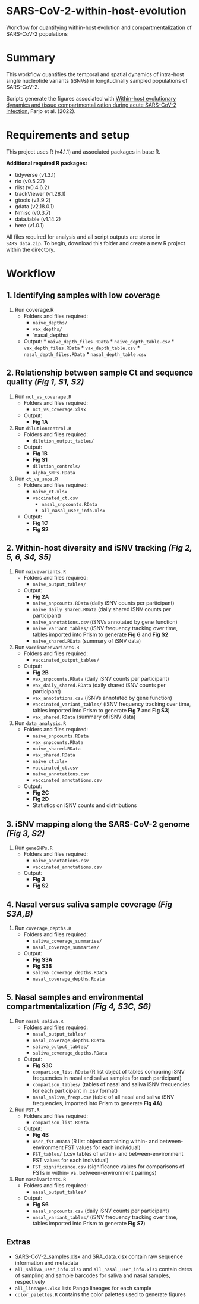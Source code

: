 # SARS-CoV-2-within-host-evolution
Workflow for quantifying within-host evolution and compartmentalization of SARS-CoV-2 populations
# Summary

This workflow quantifies the temporal and spatial dynamics of intra-host single nucleotide variants (iSNVs) in longitudinally sampled populations of SARS-CoV-2. 

Scripts generate the figures associated with [Within-host evolutionary dynamics and tissue compartmentalization during acute SARS-CoV-2 infection](https://doi.org/10.1101/2022.06.21.497047), Farjo et al. (2022). 

# Requirements and setup

This project uses R (v4.1.1) and associated packages in base R.

**Additional required R packages:**

* tidyverse (v1.3.1)
* rio (v0.5.27)
* rlist (v0.4.6.2)
* trackViewer (v1.28.1)
* gtools (v3.9.2)
* gdata (v2.18.0.1)
* Nmisc (v0.3.7)
* data.table (v1.14.2)
* here (v1.0.1)

All files required for analysis and all script outputs are stored in `SARS_data.zip`. To begin, download this folder and create a new R project within the directory. 

# Workflow

## 1. Identifying samples with low coverage

1. Run coverage.R
   * Folders and files required:
   		* `naive_depths/`
   		* `vax_depths/`
   		* `nasal_depths/
   * Output:
     		* `naive_depth_files.RData`
     		* `naive_depth_table.csv`
     		* `vax_depth_files.RData`
     		* `vax_depth_table.csv`
     		* `nasal_depth_files.RData`
     		* `nasal_depth_table.csv`
     			
## 2. Relationship between sample Ct and sequence quality *(Fig 1, S1, S2)*

1. Run `nct_vs_coverage.R`
    * Folders and files required:
	    * `nct_vs_coverage.xlsx`
    * Output: 
       * **Fig 1A**
 2. Run `dilutioncontrol.R`
    * Folders and files required:
        * `dilution_output_tables/`
    * Output: 
        * **Fig 1B**
        * **Fig S1**
        * `dilution_controls/`
        * `alpha_SNPs.RData`
  3. Run `ct_vs_snps.R`
      * Folders and files required: 
	      * `naive_ct.xlsx`
	      * `vaccinated_ct.csv`
        	* `nasal_snpcounts.RData`
         	* `all_nasal_user_info.xlsx`	 
      * Output: 
	      * **Fig 1C**
	      * **Fig S2**
	      
## 2. Within-host diversity and iSNV tracking *(Fig 2, 5, 6, S4, S5)*

1. Run `naivevariants.R`
    * Folders and files required:
	    * `naive_output_tables/`
    * Output:
	    * **Fig 2A**
	    * `naive_snpcounts.RData` (daily iSNV counts per participant)
	    * `naive_daily_shared.RData` (daily shared iSNV counts per participant)
	    * `naive_annotations.csv` (iSNVs annotated by gene function)
	    * `naive_variant_tables/` (iSNV frequency tracking over time, tables imported into Prism to generate **Fig 6** and **Fig S2**
	    * `naive_shared.RData` (summary of iSNV data)
2. Run `vaccinatedvariants.R`
    * Folders and files required: 
	    * `vaccinated_output_tables/`
    * Output:
	    * **Fig 2B**
	    * `vax_snpcounts.RData` (daily iSNV counts per participant)
	    * `vax_daily_shared.RData` (daily shared iSNV counts per participant)
	    * `vax_annotations.csv` (iSNVs annotated by gene function)
	    * `vaccinated_variant_tables/` (iSNV frequency tracking over time, tables imported into Prism to generate **Fig 7** and **Fig S3**)
	    * `vax_shared.RData` (summary of iSNV data)
3. Run `data_analysis.R`
    * Folders and files required:
	    * `naive_snpcounts.RData`
	    * `vax_snpcounts.RData`
	    * `naive_shared.RData`
	    * `vax_shared.RData`
	    * `naive_ct.xlsx`
	    * `vaccinated_ct.csv`
	    * `naive_annotations.csv`
	    * `vaccinated_annotations.csv`
    * Output:
	    * **Fig 2C**
	    * **Fig 2D**
	    * Statistics on iSNV counts and distributions

## 3. iSNV mapping along the SARS-CoV-2 genome *(Fig 3, S2)*

1. Run `geneSNPs.R`
    * Folders and files required:
        * `naive_annotations.csv`
        * `vaccinated_annotations.csv`
     * Output:
	     * **Fig 3**
	     * **Fig S2**

## 4. Nasal versus saliva sample coverage *(Fig S3A,B)*

1. Run `coverage_depths.R`
	* Folders and files required:
		* `saliva_coverage_summaries/`
		* `nasal_coverage_summaries/`
	* Output:
		* **Fig S3A**
		* **Fig S3B**
		* `saliva_coverage_depths.RData`
		* `nasal_coverage_depths.Rdata`

## 5. Nasal samples and environmental compartmentalization *(Fig 4, S3C, S6)*

1. Run `nasal_saliva.R`
	* Folders and files required:
		* `nasal_output_tables/`
		* `nasal_coverage_depths.RData`
		* `saliva_output_tables/`
		* `saliva_coverage_depths.RData`
	* Output:
		* **Fig S3C**
		* `comparison_list.RData` (R list object of tables comparing iSNV frequencies in nasal and saliva samples for each participant)
		* `comparison_tables/` (tables of nasal and saliva iSNV frequencies for each participant in .csv format)
		* `nasal_saliva_freqs.csv` (table of all nasal and saliva iSNV frequencies, imported into Prism to generate **Fig 4A**)
2. Run `FST.R`
   * Folders and files required:
	   * `comparison_list.RData`
   * Output:
	   * **Fig 4B**
	   * `user_fst.RData` (R list object containing within- and between-environment FST values for each individual)
	   * `FST_tables/` (.csv tables of within- and between-environment FST values for each individual)
	   * `FST_significance.csv` (significance values for comparisons of FSTs in within- vs. between-environment pairings)
3. Run `nasalvariants.R`
   * Folders and files required:
	   * `nasal_output_tables/`
   * Output: 
	   * **Fig S6**
	   * `nasal_snpcounts.csv` (daily iSNV counts per participant)
	   * `nasal_variant_tables/` (iSNV frequency tracking over time, tables imported into Prism to generate **Fig S7**)

## Extras
 * SARS-CoV-2_samples.xlsx and SRA_data.xlsx contain raw sequence information and metadata
 * `all_saliva_user_info.xlsx` and `all_nasal_user_info.xlsx` contain dates of sampling and sample barcodes for saliva and nasal samples, respectively
 * `all_lineages.xlsx` lists Pango lineages for each sample
 * `color_palettes.R` contains the color palettes used to generate figures

